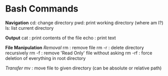 # Bash Commands

**Navigation**
cd: change directory
pwd: print working directory (where am I?)
ls: list current directory

**Output**
cat <FILE>: print contents of the file
echo <TEXT>: print text

**File Manipulation**
_Removal_
rm <FILE>: remove file
rm -r <PATH>: delete directory recursively
rm -f <FILE>: remove 'Read Only' file without asking
rm -rf <PATH>: force deletion of everything in root directory

_Transfer_
mv <FILE> <PATH>: move file to given directory (can be absolute or relative path)
